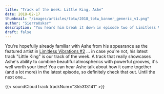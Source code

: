 ```yaml
---
title: "Track of the Week: Little King, Ashe"
date: 2018-02-17
thumbnail: "/images/articles/totw/2018_totw_banner_generic_v1.png"
author: "SierraOskar"
description: "You heard him break it down in episode two of Limitless Vibrations and it's our track of the week to boot..."
draft: false
---
```

You're hopefully already familiar with Ashe from his appearance as the featured artist in <a href="http://audioapostles.org/2018/02/08/lv-podcast-2-ashe-2/">Limitless Vibrations #2</a> ... in case you're not, his latest track "Little King" is our track of the week. A track that really showcases Ashe's ability to combine beautiful atmospherics with powerful grooves, it's well worth your time! You can hear Ashe talk about how it came together (and a lot more) in the latest episode, so definitely check that out. Until the next one...

{{< soundCloudTrack trackNum="355313141" >}}